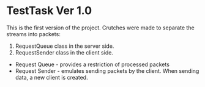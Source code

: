 # TestTask Ver 1.0

This is the first version of the project. Crutches were made to separate the streams into packets:

1. RequestQueue class in the server side.
2. RequestSender class in the client side.

* Request Queue - provides a restriction of processed packets
* Request Sender - emulates sending packets by the client. When sending data, a new client is created.
